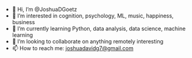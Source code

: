 - 👋 Hi, I’m @JoshuaDGoetz
- 👀 I’m interested in cognition, psychology, ML, music, happiness, business
- 🌱 I’m currently learning Python, data analysis, data science, machine learning
- 💞️ I’m looking to collaborate on anything remotely interesting
- 📫 How to reach me: joshuadavidg7@gmail.com

<!---
JoshuaGetzData/Hi is a ✨ special ✨ repository because its `README.md` (this file) appears on your GitHub profile.
You can click the Preview link to take a look at your changes.
--->

